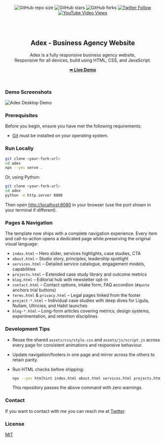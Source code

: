 <div align="center">
  
  ![GitHub repo size](https://img.shields.io/github/repo-size/codewithsadee/adex)
  ![GitHub stars](https://img.shields.io/github/stars/codewithsadee/adex?style=social)
  ![GitHub forks](https://img.shields.io/github/forks/codewithsadee/adex?style=social)
[![Twitter Follow](https://img.shields.io/twitter/follow/codewithsadee_?style=social)](https://twitter.com/intent/follow?screen_name=codewithsadee_)
  [![YouTube Video Views](https://img.shields.io/youtube/views/5Bl3CCizSRQ?style=social)](https://youtu.be/5Bl3CCizSRQ)

  <br />
  <br />

  <h2 align="center">Adex - Business Agency Website</h2>

  Adex is a fully responsive business agency website, <br />Responsive for all devices, build using HTML, CSS, and JavaScript.

  <a href="https://codewithsadee.github.io/adex/"><strong>➥ Live Demo</strong></a>

</div>

<br />

### Demo Screenshots

![Adex Desktop Demo](./readme-images/desktop.png "Desktop Demo")

### Prerequisites

Before you begin, ensure you have met the following requirements:

* [Git](https://git-scm.com/downloads "Download Git") must be installed on your operating system.

### Run Locally

```bash
git clone <your-fork-url>
cd adex
npx --yes serve .
```

Or, using Python:

```bash
git clone <your-fork-url>
cd adex
python -m http.server 8080
```

Then open [http://localhost:8080](http://localhost:8080) in your browser (use the port shown in your terminal if different).

### Pages & Navigation

The template now ships with a complete navigation experience. Every item and call-to-action opens a dedicated page while preserving the original visual language:

- `index.html` – Hero slider, services highlights, case studies, CTA
- `about.html` – Studio story, principles, leadership spotlight
- `services.html` – Detailed service catalogue, engagement models, capabilities
- `projects.html` – Extended case study library and outcome metrics
- `blog.html` – Editorial hub with newsletter opt-in
- `contact.html` – Contact options, intake form, FAQ accordion (`#quote` anchors trial buttons)
- `terms.html` & `privacy.html` – Legal pages linked from the footer
- `project-*.html` – Individual case studies with deep dives for Ligula, Nullam, Ultricies, and Habit launches
- `blog-*.html` – Long-form articles covering metrics, design systems, experimentation, and retention disciplines

### Development Tips

- Reuse the shared `assets/css/style.css` and `assets/js/script.js` across every page for consistent animations and responsive behaviour.
- Update navigation/footers in one page and mirror across the others to retain parity.
- Run HTML checks before shipping:

  ```bash
  npx --yes htmlhint index.html about.html services.html projects.html blog.html contact.html terms.html privacy.html
  ```

  This repository passes the above command with zero warnings.

### Contact

If you want to contact with me you can reach me at [Twitter](https://www.twitter.com/codewithsadee).

### License

[MIT](https://choosealicense.com/licenses/mit/)
